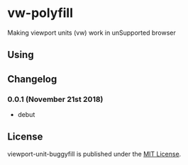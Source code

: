 # vw-polyfill
Making viewport units (vw) work in unSupported browser

## Using 

## Changelog

### 0.0.1 (November 21st 2018) ###

* debut

## License

viewport-unit-buggyfill is published under the [MIT License](http://opensource.org/licenses/mit-license).
